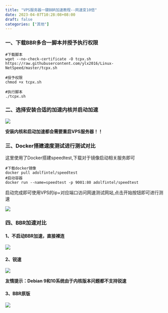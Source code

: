 ```yaml
---
title: "VPS服务器一键BBR加速教程--网速变10倍"
date: 2023-04-07T10:28:08+08:00
draft: false
categories: ["其他"]
---
```

### 一、下载BBR多合一脚本并授予执行权限

```
#下载脚本
wget --no-check-certificate -O tcpx.sh https://raw.githubusercontent.com/ylx2016/Linux-NetSpeed/master/tcpx.sh

#授予权限
chmod +x tcpx.sh

#执行脚本
./tcpx.sh
```

### 二、选择安装合适的加速内核并启动加速

![](/images/bbr.webp)


**安装内核和启动加速都会需要重启VPS服务器！！**

### 三、Docker搭建速度测试进行测试对比
这里使用了Docker搭建speedtest,下载对于镜像启动相关服务即可
```
#下载docker镜像
docker pull adolfintel/speedtest
#启动容器
docker run --name=speedtest -p 9001:80 adolfintel/speedtest
```
启动完成即可使用VPS的ip+对应端口访问网速测试网站,点击开始按钮即可进行测速

![](/images/bbr_1.webp)


### 四、BBR加速对比
#### 1、不启动BBR加速，直接裸连

![](/images/bbr_2.webp)


#### 2、锐速

![](/images/bbr_3.webp)


**友情提示：Debian 9和10系统由于内核版本问题都不支持锐速**

#### 3、BBR原版

![](/images/bbr_4.webp)


